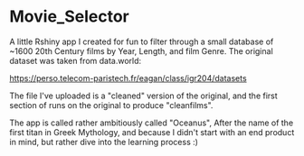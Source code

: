 # Movie_Selector
A little Rshiny app I created for fun to filter through a small database of ~1600 20th Century films by Year, Length, and film Genre. 
The original dataset was taken from data.world: 

https://perso.telecom-paristech.fr/eagan/class/igr204/datasets

The file I've uploaded is a "cleaned" version of the original, and the first section of runs on the original to produce "cleanfilms". 

The app is called rather ambitiously called "Oceanus", After the name of the first titan in Greek Mythology, and because I didn't start with an end product in mind, 
but rather dive into the learning process :)
